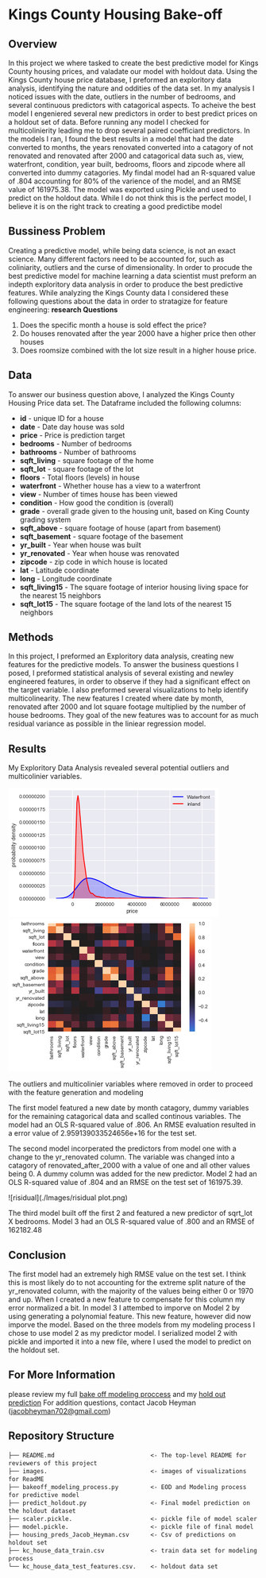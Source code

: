 # Kings County Housing Bake-off

 ## Overview
In this project we where tasked to create the best predictive model for Kings County housing prices, and valadate our model with holdout data. Using the Kings County house price database, I preformed an exploritory data analysis, identifying the nature and oddities of the data set. In my analysis I noticed issues with the date, outliers in the number of bedrooms, and several continuous predictors with catagorical aspects. To acheive the best model I engeniered several new predictors in order to best predict prices on a holdout set of data. Before running any model I checked for multicolinierity leading me to drop several paired coefficiant predictors. In the models I ran, I found the best results in a model that had the date converted to months, the years renovated converted into a catagory of not renovated and renovated after 2000 and catagorical data such as, view, waterfront, condition, year built, bedrooms, floors and zipcode where all converted into dummy catagories. My findal model had an R-squared value of .804 accounting for 80% of the varience of the model, and an RMSE value of 161975.38. The model was exported using Pickle and used to predict on the holdout data. While I do not think this is the perfect model, I believe it is on the right track to creating a good predictibe model

## Bussiness Problem
Creating a predictive model, while being data science, is not an exact science.  Many different factors need to be accounted for, such as coliniarity, outliers and the curse of dimensionality.  In order to procude the best predictive model for machine learning a data scientist must preform an indepth exploritory data analysis in order to produce the best predictive features.  While analyzing the Kings County data I considered these following questions about the data in order to stratagize for feature engineering:
**research Questions**
1. Does the specific month a house is sold effect the price?
2. Do houses renovated after the year 2000 have a higher price then other houses
3. Does roomsize combined with the lot size result in a higher house price.    


## Data
To answer our business question above, I analyzed the Kings County Housing Price data set.  The Dataframe included the following columns:
* **id** - unique ID for a house
* **date** - Date day house was sold
* **price** - Price is prediction target
* **bedrooms** - Number of bedrooms
* **bathrooms** - Number of bathrooms
* **sqft_living** - square footage of the home
* **sqft_lot** - square footage of the lot
* **floors** - Total floors (levels) in house
* **waterfront** - Whether house has a view to a waterfront
* **view** - Number of times house has been viewed
* **condition** - How good the condition is (overall)
* **grade** - overall grade given to the housing unit, based on King County grading system
* **sqft_above** - square footage of house (apart from basement)
* **sqft_basement** - square footage of the basement
* **yr_built** - Year when house was built
* **yr_renovated** - Year when house was renovated
* **zipcode** - zip code in which house is located
* **lat** - Latitude coordinate
* **long** - Longitude coordinate
* **sqft_living15** - The square footage of interior housing living space for the nearest 15 neighbors
* **sqft_lot15** - The square footage of the land lots of the nearest 15 neighbors

## Methods
In this project, I preformed an Exploritory data analysis, creating new features for the predictive models.  To answer the business questions I posed, I preformed statistical analysis of several existing and newley engineered features, in order to observe if they had a significant effect on the target variable.  I also preformed several visualizations to help identify multicolinearity.  The new features I created where date by month, renovated after 2000 and lot square footage multiplied by the number of house bedrooms.  They goal of the new features was to account for as much residual variance as possible in the liniear regression model.  

## Results
My Exploritory Data Analysis revealed several potential outliers and multicolinier variables.

![waterfrontKDE](./Images/waterfront.png)
![heatmapCorr](./Images/heatmap.png)

The outliers and multicolinier variables where removed in order to proceed with the feature generation and modeling

The first model featured a new date by month catagory, dummy variables for the remaining catagorical data and scalled continous variables.  The model had an OLS R-squared value of .806.  An RMSE evaluation resulted in a error value of 2.959139033524656e+16 for the test set.  

The second model incorperated the predictors from model one with a change to the yr_renovated column.  The variable was changed into a catagory of renovated_after_2000 with a value of one and all other values being 0.  A dummy column was added for the new predictor.  Model 2 had an OLS R-squared value of .804 and an RMSE on the test set of 161975.39.

![risidual](./Images/risidual plot.png)

The third model built off the first 2 and featured a new predictor of sqrt_lot X bedrooms.  Model 3 had an OLS R-squared value of .800 and an RMSE of 162182.48

## Conclusion
The first model had an extremely high RMSE value on the test set.  I think this is most likely do to not accounting for the extreme split nature of the yr_renovated column, with the majority of the values being either 0 or 1970 and up.  When I created a new feature to compensate for this column my error normalized a bit.  In model 3 I attembed to imporve on Model 2 by using generating a polynomial feature.  This new feature, however did now imporve the model.  Based on the three models from my modeling process I chose to use model 2 as my predictor model.  I serialized model 2 with pickle and imported it into a new file, where I used the model to predict on the holdout set.  

## For More Information
please review my full [bake off modeling proccess](./Bakeoff_modelling_process/ipynb) and my [hold out prediction](./Predict_holdout/ipynb)
For addition questions, contact Jacob Heyman (jacobheyman702@gmail.com)

## Repository Structure

```
├── README.md                           <- The top-level README for reviewers of this project
├── images.                             <- images of visualizations for ReadME
├── bakeoff_modeling_process.py         <- EOD and Modeling process for predictive model
├── predict_holdout.py                  <- Final model prediction on the holdout dataset
├── scaler.pickle.                      <- pickle file of model scaler
├── model.pickle.                       <- pickle file of final model
├── housing_preds_Jacob_Heyman.csv      <- Csv of predictions on holdout set
├── kc_house_data_train.csv             <- train data set for modeling process
└── kc_house_data_test_features.csv.    <- holdout data set 
